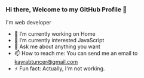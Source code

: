 ### Hi there, Welcome to my GitHub Profile 👋

I'm web developer

- 🔭 I’m currently working on Home
- 🌱 I’m currently interested JavaScript
- 💬 Ask me about anything you want
- 📫 How to reach me: You can send me an email to [kayrabtuncer@gmail.com](mailto://kayrabtuncer@gmail.com)
- ⚡ Fun fact: Actually, I'm not working.
